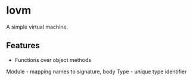 # lovm

A simple virtual machine.

## Features

- Functions over object methods

Module - mapping names to signature, body
Type - unique type identifier
